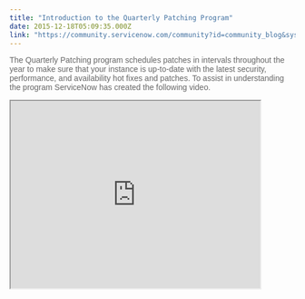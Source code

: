 ```yaml
---
title: "Introduction to the Quarterly Patching Program"
date: 2015-12-18T05:09:35.000Z
link: "https://community.servicenow.com/community?id=community_blog&sys_id=2f0d6ea5dbd0dbc01dcaf3231f96194e"
---
```

<p style="font-family: arial, sans-serif; color: #666666;"><span style="color: #666666; font-family: Arial;">The Quarterly Patching program schedules patches in intervals throughout the year to make sure that your instance is up-to-date with the latest security, performance, and availability hot fixes and patches. To assist in understanding the program ServiceNow has created the following video.</span></p><p style="font-family: arial, sans-serif; color: #666666;"></p><p style="font-family: arial, sans-serif; color: #666666;"><iframe src="https://youtube.com/embed/gIgprloNYCI" width="440" height="330"/></p>